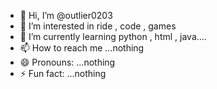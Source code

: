 - 👋 Hi, I’m @outlier0203
- 👀 I’m interested in ride , code , games
- 🌱 I’m currently learning python , html , java....
- 📫 How to reach me ...nothing
- 😄 Pronouns: ...nothing
- ⚡ Fun fact: ...nothing

<!---
outlier0203/outlier0203 is a ✨ special ✨ repository because its `README.md` (this file) appears on your GitHub profile.
You can click the Preview link to take a look at your changes.
--->
